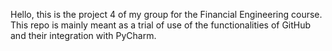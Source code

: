 Hello, this is the project 4 of my group for the Financial Engineering course.
This repo is mainly meant as a trial of use of the functionalities of GitHub and their integration with PyCharm.
